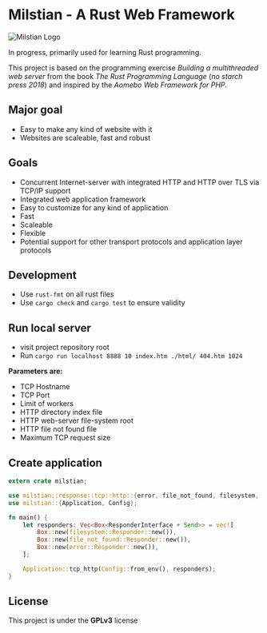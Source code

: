 # Milstian - A Rust Web Framework

![Milstian Logo](https://raw.githubusercontent.com/cjohansson/milstian-rust-web-framework/master/html/img/logo1-modified.jpg)

In progress, primarily used for learning Rust programming.

This project is based on the programming exercise *Building a multithreaded web server* from the book *The Rust Programming Language* (*no starch press 2018*) and inspired by the *Aomebo Web Framework for PHP*.

## Major goal
* Easy to make any kind of website with it
* Websites are scaleable, fast and robust

## Goals
* Concurrent Internet-server with integrated HTTP and HTTP over TLS via TCP/IP support
* Integrated web application framework
* Easy to customize for any kind of application
* Fast
* Scaleable
* Flexible
* Potential support for other transport protocols and application layer protocols

## Development

* Use `rust-fmt` on all rust files
* Use `cargo check` and `cargo test` to ensure validity

## Run local server

* visit project repository root
* Run `cargo run localhost 8888 10 index.htm ./html/ 404.htm 1024`

**Parameters are:**
* TCP Hostname
* TCP Port
* Limit of workers
* HTTP directory index file
* HTTP web-server file-system root
* HTTP file not found file
* Maximum TCP request size

## Create application

``` rust
extern crate milstian;

use milstian::response::tcp::http::{error, file_not_found, filesystem, ResponderInterface};
use milstian::{Application, Config};

fn main() {
    let responders: Vec<Box<ResponderInterface + Send>> = vec![
        Box::new(filesystem::Responder::new()),
        Box::new(file_not_found::Responder::new()),
        Box::new(error::Responder::new()),
    ];

    Application::tcp_http(Config::from_env(), responders);
}
```


## License

This project is under the **GPLv3** license
